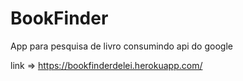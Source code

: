 # BookFinder
App para pesquisa de livro consumindo api do google

link => https://bookfinderdelei.herokuapp.com/
